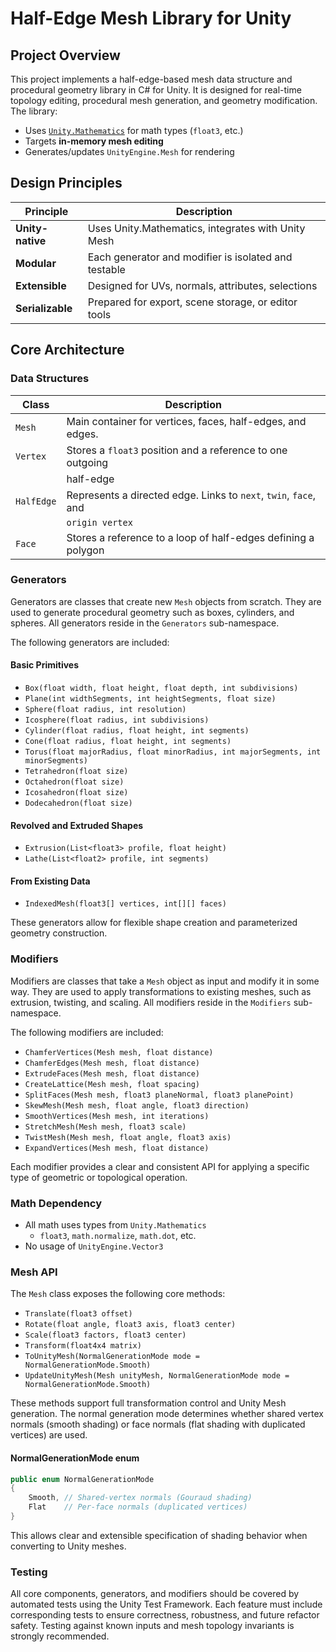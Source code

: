 # Half-Edge Mesh Library for Unity

## Project Overview

This project implements a half-edge-based mesh data structure and procedural
geometry library in C# for Unity. It is designed for real-time topology editing,
procedural mesh generation, and geometry modification. The library:

- Uses [`Unity.Mathematics`] for math types (`float3`, etc.)
- Targets **in-memory mesh editing**
- Generates/updates `UnityEngine.Mesh` for rendering

[`Unity.Mathematics`]: https://docs.unity3d.com/Packages/com.unity.mathematics@latest

## Design Principles

| Principle        | Description                                         |
|------------------|-----------------------------------------------------|
| **Unity-native** | Uses Unity.Mathematics, integrates with Unity Mesh  |
| **Modular**      | Each generator and modifier is isolated and testable|
| **Extensible**   | Designed for UVs, normals, attributes, selections   |
| **Serializable** | Prepared for export, scene storage, or editor tools |

## Core Architecture

### Data Structures

| Class      | Description                                                      |
|------------|------------------------------------------------------------------|
| `Mesh`     | Main container for vertices, faces, half-edges, and edges.       |
| `Vertex`   | Stores a `float3` position and a reference to one outgoing       |
|            | half-edge                                                        |
| `HalfEdge` | Represents a directed edge. Links to `next`, `twin`, `face`, and |
|            | `origin vertex`                                                  |
| `Face`     | Stores a reference to a loop of half-edges defining a polygon    |

### Generators

Generators are classes that create new `Mesh` objects from scratch. They are
used to generate procedural geometry such as boxes, cylinders, and spheres. All
generators reside in the `Generators` sub-namespace.

The following generators are included:

#### Basic Primitives

- `Box(float width, float height, float depth, int subdivisions)`
- `Plane(int widthSegments, int heightSegments, float size)`
- `Sphere(float radius, int resolution)`
- `Icosphere(float radius, int subdivisions)`
- `Cylinder(float radius, float height, int segments)`
- `Cone(float radius, float height, int segments)`
- `Torus(float majorRadius, float minorRadius, int majorSegments, int minorSegments)`
- `Tetrahedron(float size)`
- `Octahedron(float size)`
- `Icosahedron(float size)`
- `Dodecahedron(float size)`

#### Revolved and Extruded Shapes

- `Extrusion(List<float3> profile, float height)`
- `Lathe(List<float2> profile, int segments)`

#### From Existing Data

- `IndexedMesh(float3[] vertices, int[][] faces)`

These generators allow for flexible shape creation and parameterized geometry
construction.

### Modifiers

Modifiers are classes that take a `Mesh` object as input and modify it in
some way. They are used to apply transformations to existing meshes, such as
extrusion, twisting, and scaling. All modifiers reside in the `Modifiers`
sub-namespace.

The following modifiers are included:

- `ChamferVertices(Mesh mesh, float distance)`
- `ChamferEdges(Mesh mesh, float distance)`
- `ExtrudeFaces(Mesh mesh, float distance)`
- `CreateLattice(Mesh mesh, float spacing)`
- `SplitFaces(Mesh mesh, float3 planeNormal, float3 planePoint)`
- `SkewMesh(Mesh mesh, float angle, float3 direction)`
- `SmoothVertices(Mesh mesh, int iterations)`
- `StretchMesh(Mesh mesh, float3 scale)`
- `TwistMesh(Mesh mesh, float angle, float3 axis)`
- `ExpandVertices(Mesh mesh, float distance)`

Each modifier provides a clear and consistent API for applying a specific type
of geometric or topological operation.

### Math Dependency

- All math uses types from `Unity.Mathematics`
  - `float3`, `math.normalize`, `math.dot`, etc.
- No usage of `UnityEngine.Vector3`

### Mesh API

The `Mesh` class exposes the following core methods:

- `Translate(float3 offset)`
- `Rotate(float angle, float3 axis, float3 center)`
- `Scale(float3 factors, float3 center)`
- `Transform(float4x4 matrix)`
- `ToUnityMesh(NormalGenerationMode mode = NormalGenerationMode.Smooth)`
- `UpdateUnityMesh(Mesh unityMesh, NormalGenerationMode mode = NormalGenerationMode.Smooth)`

These methods support full transformation control and Unity Mesh generation.
The normal generation mode determines whether shared vertex normals (smooth shading)
or face normals (flat shading with duplicated vertices) are used.

#### NormalGenerationMode enum

```csharp
public enum NormalGenerationMode
{
    Smooth, // Shared-vertex normals (Gouraud shading)
    Flat    // Per-face normals (duplicated vertices)
}
```

This allows clear and extensible specification of shading behavior when converting
to Unity meshes.

### Testing

All core components, generators, and modifiers should be covered by automated
tests using the Unity Test Framework. Each feature must include corresponding
tests to ensure correctness, robustness, and future refactor safety. Testing
against known inputs and mesh topology invariants is strongly recommended.